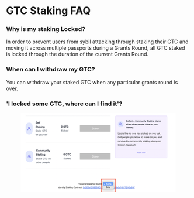 # GTC Staking FAQ

### Why is my staking Locked?

In order to prevent users from sybil attacking through staking their GTC and moving it across multiple passports during a Grants Round, all GTC staked is locked through the duration of the current Grants Round.

### When can I withdraw my GTC?

You can withdraw your staked GTC when any particular grants round is over.

### 'I locked some GTC, where can I find it'?

<figure><img src="../../.gitbook/assets/Screenshot_2023-04-25_at_09.04.03.png" alt=""><figcaption></figcaption></figure>
